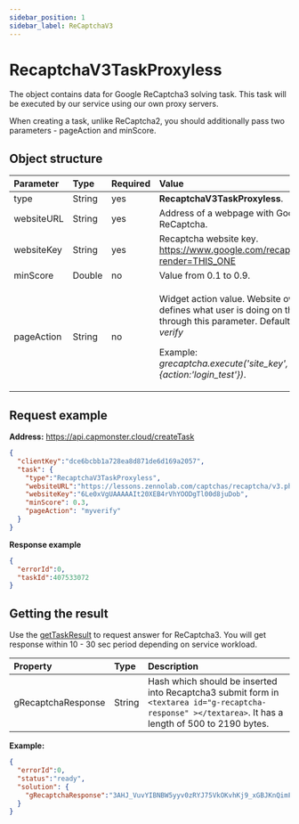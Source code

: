 ```yaml
---
sidebar_position: 1
sidebar_label: ReCaptchaV3
---
```



# RecaptchaV3TaskProxyless
The object contains data for Google ReCaptcha3 solving task. This task will be executed by our service using our own proxy servers.

When creating a task, unlike ReCaptcha2, you should additionally pass two parameters - pageAction and minScore.

## **Object structure**

|**Parameter**|**Type**|**Required**|**Value**|
| :- | :- | :- | :- |
|type|String|yes|**RecaptchaV3TaskProxyless**.|
|websiteURL|String|yes|Address of a webpage with Google ReCaptcha.|
|websiteKey|String|yes|Recaptcha website key.<br/>https://www.google.com/recaptcha/api.js?render=THIS_ONE|
|minScore|Double|no|Value from 0.1 to 0.9.|
|pageAction|String|no|<p>Widget action value. Website owner defines what user is doing on the page through this parameter. Default value: *verify*</p><p>Example:<br/>*grecaptcha.execute('site_key', {action:'login_test'})*.</p>|

## **Request example**

**Address:** <https://api.capmonster.cloud/createTask>

```json
{
  "clientKey":"dce6bcbb1a728ea8d871de6d169a2057",
  "task": {
    "type":"RecaptchaV3TaskProxyless",
    "websiteURL":"https://lessons.zennolab.com/captchas/recaptcha/v3.php?level=beta",
    "websiteKey":"6Le0xVgUAAAAAIt20XEB4rVhYOODgTl00d8juDob",
    "minScore": 0.3,
    "pageAction": "myverify"
  }
}
```

**Response example**

```json
{
  "errorId":0,
  "taskId":407533072
}
```
## **Getting the result**
Use the [getTaskResult](../api/methods/get-task-result.md) to request answer for ReCaptcha3. You will get response within 10 - 30 sec period depending on service workload.

|**Property**|**Type**|**Description**|
| :- | :- | :- |
|gRecaptchaResponse|String|Hash which should be inserted into Recaptcha3 submit form in `<textarea id="g-recaptcha-response" ></textarea>`. It has a length of 500 to 2190 bytes.|

**Example:**

```json
{
  "errorId":0,
  "status":"ready",
  "solution": {
    "gRecaptchaResponse":"3AHJ_VuvYIBNBW5yyv0zRYJ75VkOKvhKj9_xGBJKnQimF72rfoq3Iy-DyGHMwLAo6a3"
  }
}
```